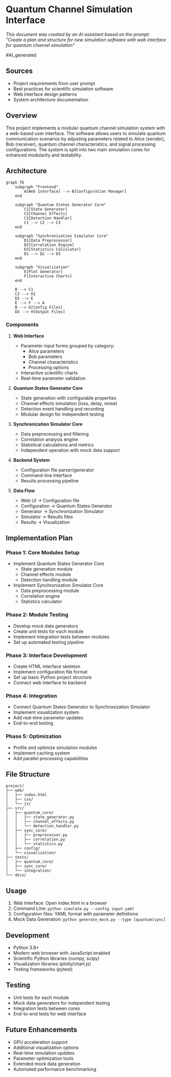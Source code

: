 # Quantum Channel Simulation Interface

*This document was created by an AI assistant based on the prompt: "Create a plan and structure for new simulation software with web interface for quantum channel simulation"*

#AI_generated

## Sources
- Project requirements from user prompt
- Best practices for scientific simulation software
- Web interface design patterns
- System architecture documentation

## Overview
This project implements a modular quantum channel simulation system with a web-based user interface. The software allows users to simulate quantum communication scenarios by adjusting parameters related to Alice (sender), Bob (receiver), quantum channel characteristics, and signal processing configurations. The system is split into two main simulation cores for enhanced modularity and testability.

## Architecture

```mermaid
graph TD
    subgraph "Frontend"
        A[Web Interface] --> B[Configuration Manager]
    end

    subgraph "Quantum States Generator Core"
        C1[State Generator]
        C2[Channel Effects]
        C3[Detection Handler]
        C1 --> C2 --> C3
    end

    subgraph "Synchronization Simulator Core"
        D1[Data Preprocessor]
        D2[Correlation Engine]
        D3[Statistics Calculator]
        D1 --> D2 --> D3
    end

    subgraph "Visualization"
        E[Plot Generator]
        F[Interactive Charts]
    end

    B --> C1
    C3 --> D1
    D3 --> E
    E --> F --> A
    B --> G[Config Files]
    D3 --> H[Output Files]
```

### Components

1. **Web Interface**
   - Parameter input forms grouped by category:
     - Alice parameters
     - Bob parameters
     - Channel characteristics
     - Processing options
   - Interactive scientific charts
   - Real-time parameter validation

2. **Quantum States Generator Core**
   - State generation with configurable properties
   - Channel effects simulation (loss, delay, noise)
   - Detection event handling and recording
   - Modular design for independent testing

3. **Synchronization Simulator Core**
   - Data preprocessing and filtering
   - Correlation analysis engine
   - Statistical calculations and metrics
   - Independent operation with mock data support

4. **Backend System**
   - Configuration file parser/generator
   - Command-line interface
   - Results processing pipeline

5. **Data Flow**
   - Web UI → Configuration file
   - Configuration → Quantum States Generator
   - Generator → Synchronization Simulator
   - Simulator → Results files
   - Results → Visualization

## Implementation Plan

### Phase 1: Core Modules Setup
- Implement Quantum States Generator Core
  - State generation module
  - Channel effects module
  - Detection handling module
- Implement Synchronization Simulator Core
  - Data preprocessing module
  - Correlation engine
  - Statistics calculator

### Phase 2: Module Testing
- Develop mock data generators
- Create unit tests for each module
- Implement integration tests between modules
- Set up automated testing pipeline

### Phase 3: Interface Development
- Create HTML interface skeleton
- Implement configuration file format
- Set up basic Python project structure
- Connect web interface to backend

### Phase 4: Integration
- Connect Quantum States Generator to Synchronization Simulator
- Implement visualization system
- Add real-time parameter updates
- End-to-end testing

### Phase 5: Optimization
- Profile and optimize simulation modules
- Implement caching system
- Add parallel processing capabilities

## File Structure
```
project/
├── web/
│   ├── index.html
│   ├── css/
│   └── js/
├── src/
│   ├── quantum_core/
│   │   ├── state_generator.py
│   │   ├── channel_effects.py
│   │   └── detection_handler.py
│   ├── sync_core/
│   │   ├── preprocessor.py
│   │   ├── correlation.py
│   │   └── statistics.py
│   ├── config/
│   └── visualization/
├── tests/
│   ├── quantum_core/
│   ├── sync_core/
│   └── integration/
└── docs/
```

## Usage
1. Web Interface: Open index.html in a browser
2. Command Line: `python simulate.py --config input.yaml`
3. Configuration files: YAML format with parameter definitions
4. Mock Data Generation: `python generate_mock.py --type [quantum|sync]`

## Development
- Python 3.8+
- Modern web browser with JavaScript enabled
- Scientific Python libraries (numpy, scipy)
- Visualization libraries (plotly/chart.js)
- Testing frameworks (pytest)

## Testing
- Unit tests for each module
- Mock data generators for independent testing
- Integration tests between cores
- End-to-end tests for web interface

## Future Enhancements
- GPU acceleration support
- Additional visualization options
- Real-time simulation updates
- Parameter optimization tools
- Extended mock data generation
- Automated performance benchmarking